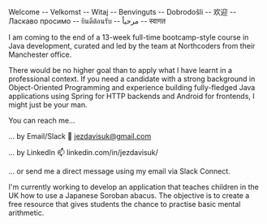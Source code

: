 Welcome -- Velkomst -- Witaj -- Benvinguts -- Dobrodošli -- 欢迎 -- Ласкаво просимо -- ยินดีต้อนรับ -- مرحباً -- स्वागत

I am coming to the end of a 13-week full-time bootcamp-style course in Java development, curated and led by the team at Northcoders from their Manchester office. 

There would be no higher goal than to apply what I have learnt in a professional context. If you need a candidate with a strong background in Object-Oriented Programming and experience building fully-fledged Java applications using Spring for HTTP backends and Android for frontends, I might just be your man.

You can reach me...

... by Email/Slack     📧  jezdavisuk@gmail.com

... by LinkedIn        📫  linkedin.com/in/jezdavisuk/

... or send me a direct message using my email via Slack Connect.

I'm currently working to develop an application that teaches children in the UK how to use a Japanese Soroban abacus. The objective is to create a free resource that gives students the chance to practise basic mental arithmetic. 

<!--
**jezdavisuk/jezdavisuk** is a ✨ _special_ ✨ repository because its `README.md` (this file) appears on your GitHub profile.

Here are some ideas to get you started:

- 🔭 I’m currently working on ...
- 🌱 I’m currently learning ...
- 👯 I’m looking to collaborate on ...
- 🤔 I’m looking for help with ...
- 💬 Ask me about ...
- 📫 How to reach me: ...
- 😄 Pronouns: ...
- ⚡ Fun fact: ...
-->
